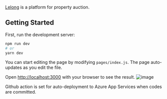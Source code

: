 [Lelong](https://lelong.azurewebsites.net/) is a platform for property auction.

## Getting Started

First, run the development server:

```bash
npm run dev
# or
yarn dev
```
You can start editing the page by modifying `pages/index.js`. The page auto-updates as you edit the file.


Open [http://localhost:3000](http://localhost:3000) with your browser to see the result.
![image](https://user-images.githubusercontent.com/94891192/192363184-853d12e8-9d31-4132-b67a-f9ceceefbc48.png)

Github action is set for auto-deployment to Azure App Services when codes are committed.

